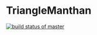 # TriangleManthan
[![build status of master](https://travis-ci.com/mnthan/TriangleManthan.svg?branch=master)](https://travis-ci.com/mnthan/TriangleManthan)
